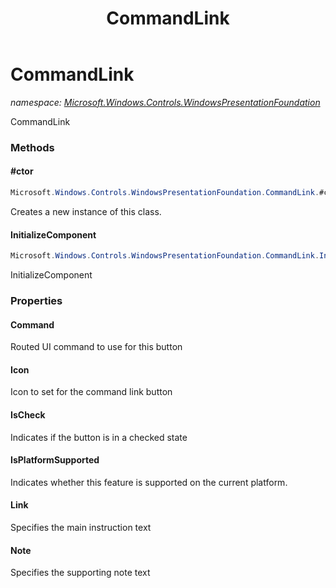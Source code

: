 ﻿---
title: CommandLink
---

# CommandLink
_namespace: [Microsoft.Windows.Controls.WindowsPresentationFoundation](N-Microsoft.Windows.Controls.WindowsPresentationFoundation.html)_

CommandLink

### Methods

#### #ctor
```csharp
Microsoft.Windows.Controls.WindowsPresentationFoundation.CommandLink.#ctor
```
Creates a new instance of this class.

#### InitializeComponent
```csharp
Microsoft.Windows.Controls.WindowsPresentationFoundation.CommandLink.InitializeComponent
```
InitializeComponent



### Properties

#### Command
Routed UI command to use for this button
#### Icon
Icon to set for the command link button
#### IsCheck
Indicates if the button is in a checked state
#### IsPlatformSupported
Indicates whether this feature is supported on the current platform.
#### Link
Specifies the main instruction text
#### Note
Specifies the supporting note text

